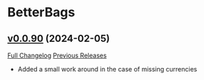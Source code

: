 # BetterBags

## [v0.0.90](https://github.com/Cidan/BetterBags/tree/v0.0.90) (2024-02-05)
[Full Changelog](https://github.com/Cidan/BetterBags/compare/v0.0.89...v0.0.90) [Previous Releases](https://github.com/Cidan/BetterBags/releases)

- Added a small work around in the case of missing currencies  

